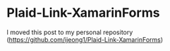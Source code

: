 # Plaid-Link-XamarinForms

I moved this post to my personal repository (https://github.com/ijeong1/Plaid-Link-XamarinForms)
